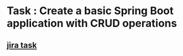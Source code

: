 # Task : Create a basic Spring Boot application with CRUD operations

## [jira task]("https://jira.farazpardazan.com/browse/FPG-49")
